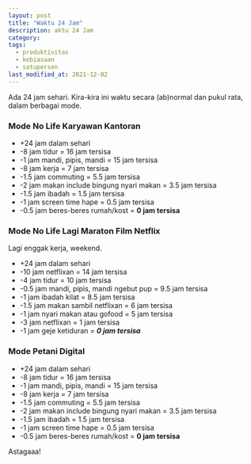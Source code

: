 ```yaml
---
layout: post
title: "Waktu 24 Jam"
description: aktu 24 Jam
category:
tags:
  - produktivitas
  - kebiasaan
  - satupersen
last_modified_at: 2021-12-02
---
```


Ada 24 jam sehari. Kira-kira ini waktu secara (ab)normal dan pukul rata, dalam berbagai mode.

### Mode No Life Karyawan Kantoran

* \+24 jam dalam sehari
* \-8 jam tidur = 16 jam tersisa
* \-1 jam mandi, pipis, mandi = 15 jam tersisa
* \-8 jam kerja = 7 jam tersisa
* \-1.5 jam commuting = 5.5 jam tersisa
* \-2 jam makan include bingung nyari makan = 3.5 jam tersisa
* \-1.5 jam ibadah = 1.5 jam tersisa
* \-1 jam screen time hape = 0.5 jam tersisa
* \-0.5 jam beres-beres rumah/kost = **0 jam tersisa**

### Mode No Life Lagi Maraton Film Netflix

Lagi enggak kerja, weekend.

* \+24 jam dalam sehari
* \-10 jam netflixan = 14 jam tersisa
* \-4 jam tidur = 10 jam tersisa
* \-0.5 jam mandi, pipis, mandi ngebut pup = 9.5 jam tersisa
* \-1 jam ibadah kilat = 8.5 jam tersisa
* \-1.5 jam makan sambil netflixan = 6 jam tersisa
* \-1 jam nyari makan atau gofood = 5 jam tersisa
* \-3 jam netflixan = 1 jam tersisa
* \-1 jam geje ketiduran = ***0 jam tersisa***

### Mode Petani Digital

* \+24 jam dalam sehari
* \-8 jam tidur = 16 jam tersisa
* \-1 jam mandi, pipis, mandi = 15 jam tersisa
* \-8 jam kerja = 7 jam tersisa
* \-1.5 jam commuting = 5.5 jam tersisa
* \-2 jam makan include bingung nyari makan = 3.5 jam tersisa
* \-1.5 jam ibadah = 1.5 jam tersisa
* \-1 jam screen time hape = 0.5 jam tersisa
* \-0.5 jam beres-beres rumah/kost = **0 jam tersisa**

Astagaaa!
